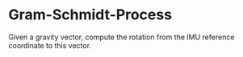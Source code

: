 # Gram-Schmidt-Process
Given a gravity vector, compute the rotation from the IMU reference coordinate to this vector.
